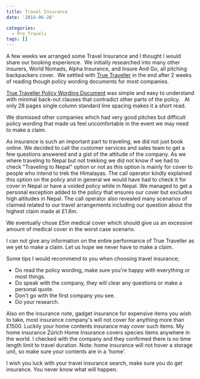 ```yaml
---
title: Travel Insurance
date: '2014-06-28'

categories:
  - Pre Travels
tags: []
---
```


A few weeks we arranged some Travel Insurance and I thought I would share our booking experience.  We initially researched into many other insurers, World Nomads, Alpha Insurance, and Insure And Go, all pitching backpackers cover.  We settled with [True Traveller](https://www.truetraveller.com/ "True Traveller") in the end after 2 weeks of reading though policy wording documents for most companies.

[True Traveller Policy Wording Document](True-Traveller-Insurance-Policy-2014.pdf) was simple and easy to understand with minimal back-out clauses that contradict other parts of the policy.   At only 28 pages single column standard line spacing makes it a short read.

We dismissed other companies which had very good pitches but difficult policy wording that made us feel uncomfortable in the event we may need to make a claim.

As insurance is such an important part to traveling, we did not just book online. We decided to call the customer services and sales team to get a few questions answered and a gist of the attitude of the company. As we where traveling to Nepal but not trekking we did not know if we had to check "Traveling to Nepal" option or not as this option is mainly for cover to people who intend to trek the Himalayas. The call operator kindly explained this option on the policy and in general we would have had to check it for cover in Nepal or have a voided policy while in Nepal. We managed to get a personal exception added to the policy that ensures our cover but excludes high altitudes in Nepal. The call operator also revealed many scenarios of claimed related to our travel arrangements including our question about the highest claim made at £1.6m.

We eventually chose £5m medical cover which should give us an excessive amount of medical cover in the worst case scenario.

I can not give any information on the entire performance of True Traveller as we yet to make a claim. Let us hope we never have to make a claim.

Some tips I would recommend to you when choosing travel insurance;

- Do read the policy wording, make sure you're happy with everything or most things.
- Do speak with the company, they will clear any questions or make a personal quote.
- Don't go with the first company you see.
- Do your research.

Also on the insurance note, gadget insurance for expensive items you wish to take, most insurance company's will not cover for anything more than £1500. Luckily your home contents insurance may cover such items. My home insurance Zürich Home Insurance covers species items anywhere in the world. I checked with the company and they confirmed there is no time length limit to travel duration. Note: home insurance will not hover a storage unit, so make sure your contents are in a 'home'.

I wish you luck with your travel insurance search, make sure you do get insurance. You never know what will happen.
